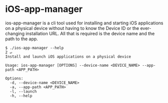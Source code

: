 # iOS-app-manager

ios-app-manager is a cli tool used for installing and starting iOS applications on a physical device without having to know the Device ID or the ever-changing installation URL. All that is required is the device name and the path to the app.

```
$ ./ios-app-manager --help                                                                                                 2 ↵
Install and launch iOS applications on a physical device

Usage: ios-app-manager [OPTIONS] --device-name <DEVICE_NAME> --app-path <APP_PATH>

Options:
  -d, --device-name <DEVICE_NAME>  
  -a, --app-path <APP_PATH>        
  -l, --launch                     
  -h, --help
```
